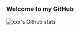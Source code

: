 ### Welcome to my GitHub
![`xxx`'s Github stats](https://github-readme-stats.vercel.app/api?username=devbzx&show_icons=true)



